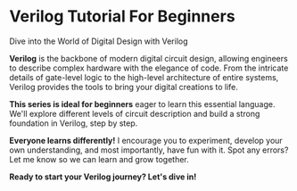 # Verilog Tutorial For Beginners

Dive into the World of Digital Design with Verilog

**Verilog**  is the backbone of modern digital circuit design, allowing engineers to describe complex hardware with the elegance of code. From the intricate details of gate-level logic to the high-level architecture of entire systems, Verilog provides the tools to bring your digital creations to life.

**This series is ideal for beginners** eager to learn this essential language. We'll explore different levels of circuit description and build a strong foundation in Verilog, step by step.

**Everyone learns differently!** I encourage you to experiment, develop your own understanding, and most importantly, have fun with it.  Spot any errors?  Let me know so we can learn and grow together.

**Ready to start your Verilog journey? Let's dive in!**

